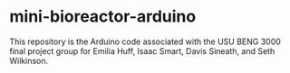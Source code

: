 # mini-bioreactor-arduino
This repository is the Arduino code associated with the USU BENG 3000 final project group for Emilia Huff, Isaac Smart, Davis Sineath, and Seth Wilkinson.
